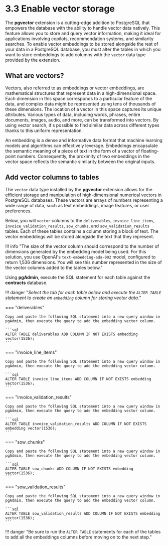 # 3.3 Enable vector storage

The **pgvector** extension is a cutting-edge addition to PostgreSQL that empowers the database with the ability to handle vector data natively. This feature allows you to store and query vector information, making it ideal for applications involving copilots, recommendation systems, and similarity searches. To enable vector embeddings to be stored alongside the rest of your data in a PostgreSQL database, you must alter the tables in which you want to store embeddings to add columns with the `vector` data type provided by the extension.

## What are vectors?

Vectors, also referred to as embeddings or vector embeddings, are mathematical structures that represent data in a high-dimensional space. Each dimension in this space corresponds to a particular feature of the data, and complex data might be represented using tens of thousands of these dimensions. The location of a vector in this space captures its unique attributes. Various types of data, including words, phrases, entire documents, images, audio, and more, can be transformed into vectors. By using vector search, it's possible to find similar data across different types thanks to this uniform representation.

An embedding is a dense and informative data format that machine learning models and algorithms can effectively leverage. Embeddings encapsulate the semantic meaning of a piece of text in the form of a vector of floating-point numbers. Consequently, the proximity of two embeddings in the vector space reflects the semantic similarity between the original inputs.

## Add vector columns to tables

The `vector` data type installed by the **pgvector** extension allows for the efficient storage and manipulation of high-dimensional numerical vectors in PostgreSQL databases. These vectors are arrays of numbers representing a wide range of data, such as text embeddings, image features, or user preferences.

Below, you will `vector` columns to the `deliverables`, `invoice_line_items`, `invoice_validation_results`,  `sow_chunks`, and `sow_validation_results` tables. Each of these tables contains a column storing a block of text. The vector embeddings will be stored alongside the text that they represent.

!!! info "The size of the vector column should correspond to the number of dimensions generated by the embedding model being used. For this solution, you use OpenAI's `text-embedding-ada-002` model, configured to return 1,536 dimensions. You will see this number represented in the size of the vector columns added to the tables below."

Using **pgAdmin**, execute the SQL statement for each table against the **contracts** database.

!!! danger "_Select the tab for each table below and execute the `ALTER TABLE` statement to create an `embedding` column for storing vector data._"

=== "deliverables"

    Copy and paste the following SQL statement into a new query window in pgAdmin, then execute the query to add the embedding vector column.

    ```sql
    ALTER TABLE deliverables ADD COLUMN IF NOT EXISTS embedding vector(1536);
    ```

=== "invoice_line_items"

    Copy and paste the following SQL statement into a new query window in pgAdmin, then execute the query to add the embedding vector column.

    ```sql
    ALTER TABLE invoice_line_items ADD COLUMN IF NOT EXISTS embedding vector(1536);
    ```

=== "invoice_validation_results"

    Copy and paste the following SQL statement into a new query window in pgAdmin, then execute the query to add the embedding vector column.

    ```sql
    ALTER TABLE invoice_validation_results ADD COLUMN IF NOT EXISTS embedding vector(1536);
    ```

=== "sow_chunks"

    Copy and paste the following SQL statement into a new query window in pgAdmin, then execute the query to add the embedding vector column.
    
    ```sql
    ALTER TABLE sow_chunks ADD COLUMN IF NOT EXISTS embedding vector(1536);
    ```

=== "sow_validation_results"

    Copy and paste the following SQL statement into a new query window in pgAdmin, then execute the query to add the embedding vector column.

    ```sql
    ALTER TABLE sow_validation_results ADD COLUMN IF NOT EXISTS embedding vector(1536);
    ```

!!! danger "Be sure to run the `ALTER TABLE` statements for each of the tables to add all the embeddings columns before moving on to the next step."
